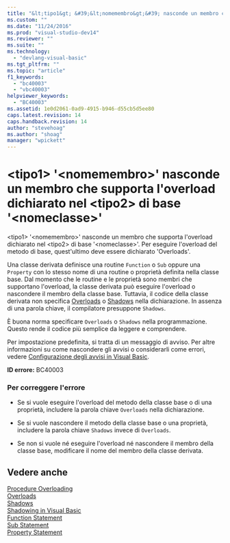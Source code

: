 ```yaml
---
title: "&lt;tipo1&gt; &#39;&lt;nomemembro&gt;&#39; nasconde un membro che supporta l&#39;overload dichiarato nel &lt;tipo2&gt; di base &#39;&lt;nomeclasse&gt;&#39; | Microsoft Docs"
ms.custom: ""
ms.date: "11/24/2016"
ms.prod: "visual-studio-dev14"
ms.reviewer: ""
ms.suite: ""
ms.technology: 
  - "devlang-visual-basic"
ms.tgt_pltfrm: ""
ms.topic: "article"
f1_keywords: 
  - "bc40003"
  - "vbc40003"
helpviewer_keywords: 
  - "BC40003"
ms.assetid: 1e0d2061-0ad9-4915-b946-d55cb5d5ee80
caps.latest.revision: 14
caps.handback.revision: 14
author: "stevehoag"
ms.author: "shoag"
manager: "wpickett"
---
```

# &lt;tipo1&gt; &#39;&lt;nomemembro&gt;&#39; nasconde un membro che supporta l&#39;overload dichiarato nel &lt;tipo2&gt; di base &#39;&lt;nomeclasse&gt;&#39;
\<tipo1\> '\<nomemembro\>' nasconde un membro che supporta l'overload dichiarato nel \<tipo2\> di base '\<nomeclasse\>'. Per eseguire l'overload del metodo di base, quest'ultimo deve essere dichiarato 'Overloads'.  
  
 Una classe derivata definisce una routine `Function` o `Sub` oppure una `Property` con lo stesso nome di una routine o proprietà definita nella classe base. Dal momento che le routine e le proprietà sono membri che supportano l'overload, la classe derivata può eseguire l'overload o nascondere il membro della classe base. Tuttavia, il codice della classe derivata non specifica [Overloads](../Topic/Overloads%20\(Visual%20Basic\).md) o [Shadows](../Topic/Shadows%20\(Visual%20Basic\).md) nella dichiarazione. In assenza di una parola chiave, il compilatore presuppone `Shadows`.  
  
 È buona norma specificare `Overloads` o `Shadows` nella programmazione. Questo rende il codice più semplice da leggere e comprendere.  
  
 Per impostazione predefinita, si tratta di un messaggio di avviso. Per altre informazioni su come nascondere gli avvisi o considerarli come errori, vedere [Configurazione degli avvisi in Visual Basic](../Topic/Configuring%20Warnings%20in%20Visual%20Basic.md).  
  
 **ID errore:** BC40003  
  
### Per correggere l'errore  
  
-   Se si vuole eseguire l'overload del metodo della classe base o di una proprietà, includere la parola chiave `Overloads` nella dichiarazione.  
  
-   Se si vuole nascondere il metodo della classe base o una proprietà, includere la parola chiave `Shadows` invece di `Overloads`.  
  
-   Se non si vuole né eseguire l'overload né nascondere il membro della classe base, modificare il nome del membro della classe derivata.  
  
## Vedere anche  
 [Procedure Overloading](../Topic/Procedure%20Overloading%20\(Visual%20Basic\).md)   
 [Overloads](../Topic/Overloads%20\(Visual%20Basic\).md)   
 [Shadows](../Topic/Shadows%20\(Visual%20Basic\).md)   
 [Shadowing in Visual Basic](../Topic/Shadowing%20in%20Visual%20Basic.md)   
 [Function Statement](../Topic/Function%20Statement%20\(Visual%20Basic\).md)   
 [Sub Statement](../Topic/Sub%20Statement%20\(Visual%20Basic\).md)   
 [Property Statement](../Topic/Property%20Statement.md)